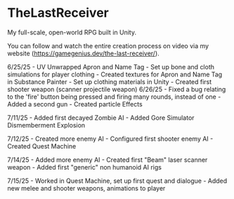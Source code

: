 # TheLastReceiver
My full-scale, open-world RPG built in Unity.

You can follow and watch the entire creation process on video via my website (https://gamegenius.dev/the-last-receiver/).


6/25/25 - UV Unwrapped Apron and Name Tag
        - Set up bone and cloth simulations for player clothing
        - Created textures for Apron and Name Tag in Substance Painter
        - Set up clothing materials in Unity
        - Created first shooter weapon (scanner projectile weapon)
6/26/25 - Fixed a bug relating to the 'fire' button being pressed and firing many rounds, instead of one
        - Added a second gun
        - Created particle Effects

7/11/25 - Added first decayed Zombie AI
        - Added Gore Simulator Dismemberment Explosion

7/12/25 - Created more enemy AI
        - Configured first shooter enemy AI
        - Created Quest Machine

7/14/25 - Added more enemy AI
        - Created first "Beam" laser scanner weapon
        - Added first "generic" non humanoid AI rigs

7/15/25 - Worked in Quest Machine, set up first quest and dialogue
        - Added new melee and shooter weapons, animations to player
